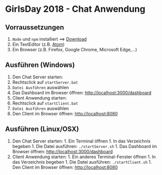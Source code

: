# GirlsDay 2018 -  Chat Anwendung

## Vorraussetzungen
1. `Node` und `npm` installiert ==> [Download](https://nodejs.org/de/)
1. Ein TextEditor (z.B. [Atom](https://atom.io/))
1. Ein Browser (z.B. Firefox, Google Chrome, Microsoft Edge,...)

## Ausführen (Windows)
1. Den Chat Server starten:
  1. Rechtsclick auf `startServer.bat`
  1. `Datei Ausführen` auswählen
  1. Das Dashboard im Browser öffnen: [http://localhost:3000/dashboard](http://localhost:3000/dashboard)
1. Client Anwendung starten:
  1. Rechtsclick auf `startClient.bat`
  1. `Datei Ausführen` auswählen
  1. Den Client im Browser öffnen: [http://localhost:8080](http://localhost:8080)

## Ausführen (Linux/OSX)
  1. Den Chat Server starten:
    1. Ein Terminal öffnen
    1. In das Verzeichnis begeben
    1. Die Datei ausführen: `./startServer.sh`
    1. Das Dashboard im Browser öffnen: [http://localhost:3000/dashboard](http://localhost:3000/dashboard)
  1. Client Anwendung starten:
    1. Ein anderes Terminal-Fenster öffnen
    1. In das Verzeichnis begeben
    1. Die Datei ausführen: `./startClient.sh`
    1. Den Client im Browser öffnen: [http://localhost:8080](http://localhost:8080)
